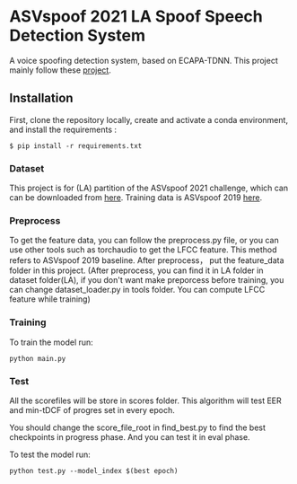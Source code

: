 # ASVspoof 2021 LA Spoof Speech Detection System 

A voice spoofing detection system, based on ECAPA-TDNN. This project mainly follow these [project](https://github.com/pabdzadeh/voice-spoof-detection-system).

## Installation

First, clone the repository locally, create and activate a conda environment, and install the requirements :
```
$ pip install -r requirements.txt
```

### Dataset
This project is for (LA) partition of the ASVspoof 2021 challenge, which can can be downloaded from [here](https://www.asvspoof.org/https://datashare.is.ed.ac.uk/handle/10283/3336). Training data is ASVspoof 2019 [here](https://datashare.is.ed.ac.uk/handle/10283/3336).

### Preprocess
To get the feature data, you can follow the preprocess.py file, or you can use other tools such as torchaudio to get the LFCC feature. This method refers to ASVspoof 2019 baseline. After preprocess， put the feature_data folder in this project. (After preprocess, you can find it in LA folder in dataset folder(LA), if you don't want make preporcess before training, you can change dataset_loader.py in tools folder. You can compute LFCC feature while training)

### Training
To train the model run:
```
python main.py
```

### Test
All the scorefiles will be store in scores folder. This algorithm will test EER and min-tDCF of progres set in every epoch.

You should change the score_file_root in find_best.py to find the best checkpoints in progress phase. And you can test it in eval phase.

To test the model run:
```
python test.py --model_index $(best epoch)
```

